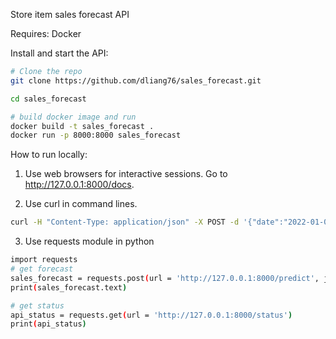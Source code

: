 Store item sales forecast API

Requires: Docker

Install and start the API:
```bash
# Clone the repo
git clone https://github.com/dliang76/sales_forecast.git

cd sales_forecast

# build docker image and run
docker build -t sales_forecast .
docker run -p 8000:8000 sales_forecast
```

How to run locally:

1. Use web browsers for interactive sessions. Go to http://127.0.0.1:8000/docs.

2. Use curl in command lines.
```bash
curl -H "Content-Type: application/json" -X POST -d '{"date":"2022-01-01","store":1,"item":2}' http://127.0.0.1:8000/predict
```

3. Use requests module in python
```bash
import requests
# get forecast
sales_forecast = requests.post(url = 'http://127.0.0.1:8000/predict', json = {'date':'2022-01-31','store':store,'item':item})
print(sales_forecast.text)

# get status
api_status = requests.get(url = 'http://127.0.0.1:8000/status')
print(api_status)
```